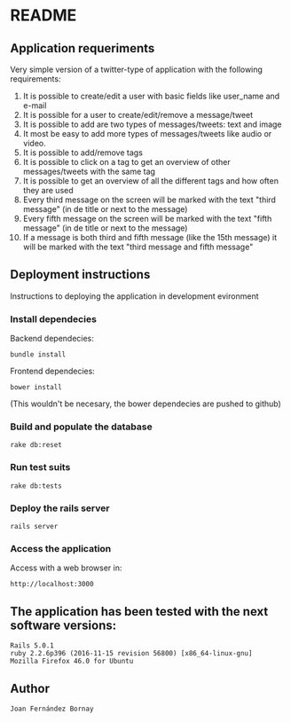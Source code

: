 # README
## Application requeriments
Very simple version of a twitter-type of application with the following requirements:

1. It is possible to create/edit a user with basic fields like user_name and e-mail
2. It is possible for a user to create/edit/remove a message/tweet
3. It is possible to add are two types of messages/tweets: text and image
4. It most be easy to add more types of messages/tweets like audio or video.
5. It is possible to add/remove tags
6. It is possible to click on a tag to get an overview of other messages/tweets with the same tag
7. It is possible to get an overview of all the different tags and how often they are used
8. Every third message on the screen will be marked with the text "third message" (in de title or next to the message)
9. Every fifth message on the screen will be marked with the text "fifth message" (in de title or next to the message)
10. If a message is both third and fifth message (like the 15th message) it will be marked with the text "third message and fifth message"

## Deployment instructions
Instructions to deploying the application in development evironment

### Install dependecies
Backend dependecies:
```
bundle install
```

Frontend dependecies: 
```
bower install
```
(This wouldn't be necesary, the bower dependecies are pushed to github)


### Build and populate the database 
```
rake db:reset
```

### Run test suits
```
rake db:tests
```

### Deploy the rails server
```
rails server
```

### Access the application
Access with a web browser in:
```
http://localhost:3000
```

## The application has been tested with the next software versions:
```
Rails 5.0.1
ruby 2.2.6p396 (2016-11-15 revision 56800) [x86_64-linux-gnu]
Mozilla Firefox 46.0 for Ubuntu
```


## Author
```
Joan Fernández Bornay
```
